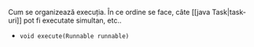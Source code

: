 Cum se organizează execuția. În ce ordine se face, câte [[java Task|task-uri]] pot fi executate simultan, etc..

- `void execute(Runnable runnable)`